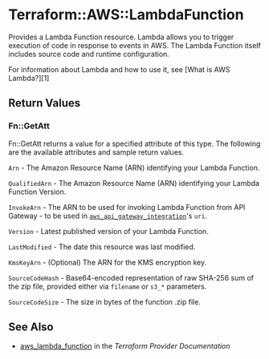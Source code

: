 # Terraform::AWS::LambdaFunction

Provides a Lambda Function resource. Lambda allows you to trigger execution of code in response to events in AWS. The Lambda Function itself includes source code and runtime configuration.

For information about Lambda and how to use it, see [What is AWS Lambda?][1]

## Return Values

### Fn::GetAtt

Fn::GetAtt returns a value for a specified attribute of this type. The following are the available attributes and sample return values.

`Arn` - The Amazon Resource Name (ARN) identifying your Lambda Function.

`QualifiedArn` - The Amazon Resource Name (ARN) identifying your Lambda Function Version.

`InvokeArn` - The ARN to be used for invoking Lambda Function from API Gateway - to be used in [`aws_api_gateway_integration`](/docs/providers/aws/r/api_gateway_integration.html)'s `uri`.

`Version` - Latest published version of your Lambda Function.

`LastModified` - The date this resource was last modified.

`KmsKeyArn` - (Optional) The ARN for the KMS encryption key.

`SourceCodeHash` - Base64-encoded representation of raw SHA-256 sum of the zip file, provided either via `filename` or `s3_*` parameters.

`SourceCodeSize` - The size in bytes of the function .zip file.

## See Also

* [aws_lambda_function](https://www.terraform.io/docs/providers/aws/r/lambda_function.html) in the _Terraform Provider Documentation_